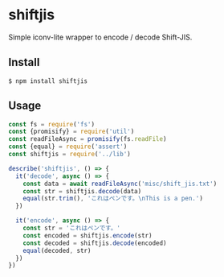 # shiftjis

Simple iconv-lite wrapper to encode / decode Shift-JIS.

## Install

```
$ npm install shiftjis
```

## Usage

```js
const fs = require('fs')
const {promisify} = require('util')
const readFileAsync = promisify(fs.readFile)
const {equal} = require('assert')
const shiftjis = require('../lib')

describe('shiftjis', () => {
  it('decode', async () => {
    const data = await readFileAsync('misc/shift_jis.txt')
    const str = shiftjis.decode(data)
    equal(str.trim(), 'これはペンです。\nThis is a pen.')
  })

  it('encode', async () => {
    const str = 'これはペンです。'
    const encoded = shiftjis.encode(str)
    const decoded = shiftjis.decode(encoded)
    equal(decoded, str)
  })
})
```
